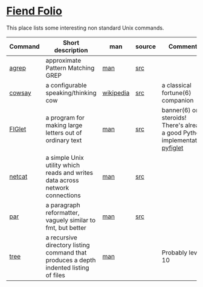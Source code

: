 # [Fiend Folio](https://en.wikipedia.org/wiki/Fiend_Folio)
This place lists some interesting non standard Unix commands.

Command|Short description|man|source|Comments
---|---|---|---|---
[agrep](https://www.tgries.de/agrep/)|approximate Pattern Matching GREP|[man](https://www.tgries.de/agrep/agrephlp.html)|[src](https://github.com/Wikinaut/agrep)|
[cowsay](https://web.archive.org/web/20120225123719/http://www.nog.net/~tony/warez/cowsay.shtml)|a configurable speaking/thinking cow|[wikipedia](https://en.wikipedia.org/wiki/Cowsay)|[src](https://web.archive.org/web/20120225123719/http://www.nog.net/~tony/warez/cowsay.shtml)|a classical fortune(6) companion
[FIGlet](http://www.figlet.org/)|a program for making large letters out of ordinary text|[man](https://github.com/cmatsuoka/figlet/blob/master/figlet.6)|[src](https://github.com/cmatsuoka/figlet)|banner(6) on steroids! There's already a good Python implementation: [pyfiglet](https://github.com/pwaller/pyfiglet)
[netcat](https://nc110.sourceforge.io/)|a simple Unix utility which reads and writes data across network connections|[man](https://sourceforge.net/p/nc110/git/ci/master/tree/nc.1)|[src](https://sourceforge.net/p/nc110/git/ci/master/tree/)|
[par](http://www.nicemice.net/par/)|a paragraph reformatter, vaguely similar to fmt, but better|[man](http://www.nicemice.net/par/par-doc.var)|[src](https://bitbucket.org/amc-nicemice/par/src/master/)|
[tree](http://mama.indstate.edu/users/ice/tree/)|a recursive directory listing command that produces a depth indented listing of files|[man](http://mama.indstate.edu/users/ice/tree/tree.1.html)||Probably level 10

